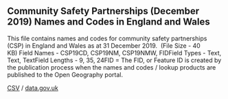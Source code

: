 ## Community Safety Partnerships (December 2019) Names and Codes in England and Wales

This file contains names and codes for community safety partnerships (CSP) in England and Wales as at 31 December 2019.  (File Size - 40 KB) Field Names - CSP19CD, CSP19NM, CSP19NMW, FIDField Types - Text, Text, TextField Lengths - 9, 35, 24FID = The FID,
or Feature ID is created by the publication process when the names and codes /
lookup products are published to the Open Geography portal.

[CSV](../csv/267.csv) / [data.gov.uk](https://data.gov.uk/dataset/6517308c-ae58-4a0c-899c-48fcb523cc1b/community-safety-partnerships-december-2019-names-and-codes-in-england-and-wales)

